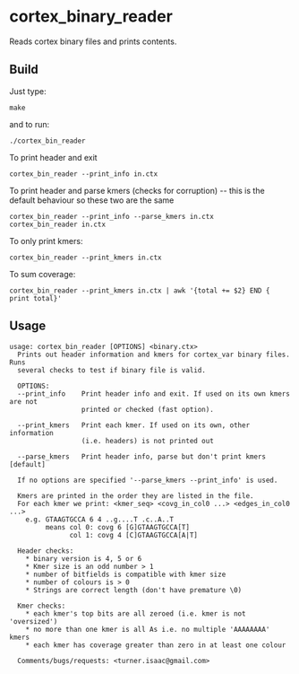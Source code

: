 cortex_binary_reader
====================
    
Reads cortex binary files and prints contents.  

Build
-----

Just type:

    make

and to run:

    ./cortex_bin_reader

To print header and exit

    cortex_bin_reader --print_info in.ctx

To print header and parse kmers (checks for corruption) -- this is the default
behaviour so these two are the same

    cortex_bin_reader --print_info --parse_kmers in.ctx
    cortex_bin_reader in.ctx

To only print kmers:

    cortex_bin_reader --print_kmers in.ctx

To sum coverage:

    cortex_bin_reader --print_kmers in.ctx | awk '{total += $2} END { print total}'

Usage
-----

    usage: cortex_bin_reader [OPTIONS] <binary.ctx>
      Prints out header information and kmers for cortex_var binary files.  Runs
      several checks to test if binary file is valid. 

      OPTIONS:
      --print_info    Print header info and exit. If used on its own kmers are not
                      printed or checked (fast option).

      --print_kmers   Print each kmer. If used on its own, other information
                      (i.e. headers) is not printed out

      --parse_kmers   Print header info, parse but don't print kmers [default]

      If no options are specified '--parse_kmers --print_info' is used.

      Kmers are printed in the order they are listed in the file. 
      For each kmer we print: <kmer_seq> <covg_in_col0 ...> <edges_in_col0 ...>
        e.g. GTAAGTGCCA 6 4 ..g....T .c..A..T
             means col 0: covg 6 [G]GTAAGTGCCA[T]
                   col 1: covg 4 [C]GTAAGTGCCA[A|T]

      Header checks:
        * binary version is 4, 5 or 6
        * Kmer size is an odd number > 1
        * number of bitfields is compatible with kmer size
        * number of colours is > 0
        * Strings are correct length (don't have premature \0)

      Kmer checks:
        * each kmer's top bits are all zeroed (i.e. kmer is not 'oversized')
        * no more than one kmer is all As i.e. no multiple 'AAAAAAAA' kmers
        * each kmer has coverage greater than zero in at least one colour

      Comments/bugs/requests: <turner.isaac@gmail.com>
